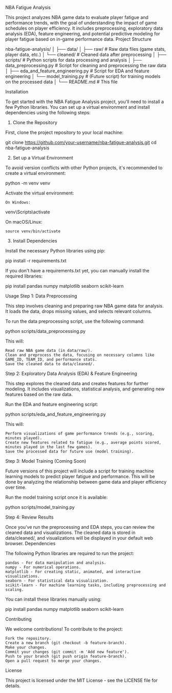 NBA Fatigue Analysis

This project analyzes NBA game data to evaluate player fatigue and performance trends, with the goal of understanding the impact of game schedules on player efficiency. It includes preprocessing, exploratory data analysis (EDA), feature engineering, and potential predictive modeling for player fatigue based on in-game performance data.
Project Structure

nba-fatigue-analysis/
│
├── data/
│   ├── raw/                       # Raw data files (game stats, player data, etc.)
│   └── cleaned/                   # Cleaned data after preprocessing
│
├── scripts/                       # Python scripts for data processing and analysis
│   ├── data_preprocessing.py      # Script for cleaning and preprocessing the raw data
│   ├── eda_and_feature_engineering.py  # Script for EDA and feature engineering
│   └── model_training.py          # (Future script) for training models on the processed data
│
└── README.md                      # This file

Installation

To get started with the NBA Fatigue Analysis project, you'll need to install a few Python libraries. You can set up a virtual environment and install dependencies using the following steps:
1. Clone the Repository

First, clone the project repository to your local machine:

git clone https://github.com/your-username/nba-fatigue-analysis.git
cd nba-fatigue-analysis

2. Set up a Virtual Environment

To avoid version conflicts with other Python projects, it's recommended to create a virtual environment:

python -m venv venv

Activate the virtual environment:

    On Windows:

venv\Scripts\activate

On macOS/Linux:

    source venv/bin/activate

3. Install Dependencies

Install the necessary Python libraries using pip:

pip install -r requirements.txt

If you don't have a requirements.txt yet, you can manually install the required libraries:

pip install pandas numpy matplotlib seaborn scikit-learn

Usage
Step 1: Data Preprocessing

This step involves cleaning and preparing raw NBA game data for analysis. It loads the data, drops missing values, and selects relevant columns.

To run the data preprocessing script, use the following command:

python scripts/data_preprocessing.py

This will:

    Read raw NBA game data (in data/raw/).
    Clean and preprocess the data, focusing on necessary columns like GAME_ID, TEAM_ID, and performance stats.
    Save the cleaned data to data/cleaned/.

Step 2: Exploratory Data Analysis (EDA) & Feature Engineering

This step explores the cleaned data and creates features for further modeling. It includes visualizations, statistical analysis, and generating new features based on the raw data.

Run the EDA and feature engineering script:

python scripts/eda_and_feature_engineering.py

This will:

    Perform visualizations of game performance trends (e.g., scoring, minutes played).
    Create new features related to fatigue (e.g., average points scored, minutes played in the last few games).
    Save the processed data for future use (model training).

Step 3: Model Training (Coming Soon)

Future versions of this project will include a script for training machine learning models to predict player fatigue and performance. This will be done by analyzing the relationship between game data and player efficiency over time.

Run the model training script once it is available:

python scripts/model_training.py

Step 4: Review Results

Once you’ve run the preprocessing and EDA steps, you can review the cleaned data and visualizations. The cleaned data is stored in data/cleaned/, and visualizations will be displayed in your default web browser.
Dependencies

The following Python libraries are required to run the project:

    pandas - For data manipulation and analysis.
    numpy - For numerical operations.
    matplotlib - For creating static, animated, and interactive visualizations.
    seaborn - For statistical data visualization.
    scikit-learn - For machine learning tasks, including preprocessing and scaling.

You can install these libraries manually using:

pip install pandas numpy matplotlib seaborn scikit-learn

Contributing

We welcome contributions! To contribute to the project:

    Fork the repository.
    Create a new branch (git checkout -b feature-branch).
    Make your changes.
    Commit your changes (git commit -m 'Add new feature').
    Push to your branch (git push origin feature-branch).
    Open a pull request to merge your changes.

License

This project is licensed under the MIT License - see the LICENSE file for details.